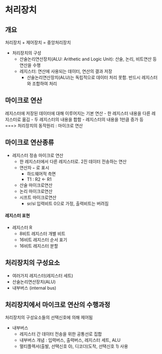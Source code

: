 # 처리장치
## 개요
처리장치 + 제어장치 = 중앙처리장치

- 처리장치의 구성
  - 산술논리연산장치(ALU: Arithetic and Logic Unit): 산술, 논리, 비트연산 등 연산을 수행
  - 레지스터: 연산에 사용되는 데이터, 연산의 결과 저장
    - 산술논리연산장치(ALU)는 독립적으로 데이터 처리 못함. 반드시 레지스터와 조합하여 처리

## 마이크로 연산
레지스터에 저장된 데이터에 대해 이루어지는 기본 연산
    - 한 레지스터 내용을 다른 레지스터로 옮김
    - 두 레지스터의 내용을 합함
    - 레지스터의 내용을 1만큼 증가 등  
  ===> 처리장치의 동작원리 : 마이크로 연산
  
## 마이크로 연산종류
  - 레지스터 정송 마이크로 연산
      - 한 레지스터에서 다른 레지스터로. 2진 데이터 전송하는 연산
      - 연산자 `←` 로 표시
        - 하드웨어적 측면
        - T1 : R2 ← R1
    - 산술 마이크로연산
    - 논리 마이크로연산
    - 시프트 마이크로연산
      - sr/sl 입력비트 0으로 가정, 출력비트는 버려짐

#### 레지스터 표현
  - 레지스터 R
    - 8비트 레지스터 개별 비트
    - 16비트 레지스터 순서 표기
    - 16비트 레지스터 분할

## 처리장치의 구성요소
- 여러가지 레지스터(레지스터 세트)
- 산술논리연산장치(ALU)
- 내부버스 (internal bus)

## 처리장치에서 마이크로 연산의 수행과정
처리장치의 구성요소들의 선택신호에 의해 제어됨

- 내부버스
  - 레지스터 간 데이터 전송을 위한 공통선로 집합
  - 내부버스 개념 : 입력버스, 출력버스, 레지스터 세트, ALU
  - 멀티플렉서(출발, 선택신호 0), 디코더(도착, 선택신호 1) 사용
